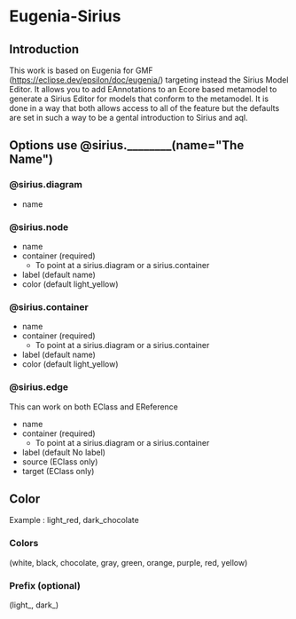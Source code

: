# Eugenia-Sirius
## Introduction
This work is based on Eugenia for GMF (https://eclipse.dev/epsilon/doc/eugenia/) targeting instead the Sirius Model Editor. It allows you to add EAnnotations to an Ecore based metamodel to generate a Sirius Editor for models that conform to the metamodel. It is done in a way that both allows access to all of the feature but the defaults are set in such a way to be a gental introduction to Sirius and aql. 

 ## Options use @sirius.________(name="The Name")
 ### @sirius.diagram
 - name

 ### @sirius.node
 - name
 - container (required)
   - To point at a sirius.diagram or a sirius.container
 - label (default name)
 - color (default light_yellow)

 ### @sirius.container
 - name
 - container (required)
   - To point at a sirius.diagram or a sirius.container
 - label (default name)
 - color (default light_yellow)

 ### @sirius.edge
This can work on both EClass and EReference
 - name
 - container (required)
   - To point at a sirius.diagram or a sirius.container
 - label (default No label)
 - source (EClass only)
 - target (EClass only)

## Color 
Example : light_red, dark_chocolate
### Colors
(white, black, chocolate, gray, green, orange, purple, red, yellow)
### Prefix (optional)
(light_, dark_)
  
